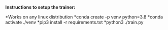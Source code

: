 **Instructions to setup the trainer:**

*Works on any linux distribution
*conda create -p venv python=3.8
*conda activate ./venv
*pip3 install -r requirements.txt
*python3 ./train.py
